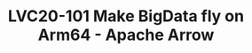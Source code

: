 ---
categories:
- lvc20
description: There are lots of data formats in BigData world such as parquet file
  with Python(pandas), Spark dataframe, JSON, Avro, CSV, etc.<br /> <br /> It would
  waste about 70-80% computation on data conversion and serialization/deserialization
  among different projects.<br /> <br /> Apache Arrow addresses these issues and facilitates
  communication between many components with its high speed in-memory representation
  for flat and hierarchical data. It would help to get 10-100x speedup on In-Memory
  analytics workloads.<br /> <br /> Collaborating with Linaro LDCG, we validated Apache
  Arrow on Arm64 and delivered the Arm-related optimization for Arrow.<br /> This
  session will cover overview of Apache Arrow, brief introduction to Arrow optimization
  with Arm crypto and Neon extension and patches status submitted to the community.
  You will see the benchmark statistics results and how to take advantage of ARMv8
  characteristics to make your data fly.
image: /assets/images/featured-images/lvc20/LVC20-101.png
session_id: LVC20-101
session_room: DataCenter
session_slot:
  end_time: 2020-09-22 12:10
  start_time: 2020-09-22 11:45
session_speakers:
- speaker_bio: A software engineer
  speaker_company: Arm
  speaker_image: http://avatars.sched.co/c/32/11406082/avatar.jpg.320x320px.jpg?341
  speaker_name: YUQI GU
  speaker_position: Senior software engineer
  speaker_role: attendee, speaker
session_track: Big Data
tag: session
tags: Big Data
title: LVC20-101 Make BigData fly on Arm64 - Apache Arrow
---